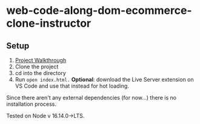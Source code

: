 # web-code-along-dom-ecommerce-clone-instructor

## Setup
1. [Project Walkthrough](https://bloomtech-1.wistia.com/medias/1iwm16iwkn)
2. Clone the project
3. cd into the directory
4. Run `open index.html.` **Optional**: download the Live Server extension on VS Code and use that instead for hot loading.

Since there aren't any external dependencies (for now...) there is no installation process. 

Tested on Node v 16.14.0->LTS.
